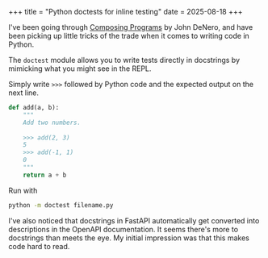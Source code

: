 +++
title = "Python doctests for inline testing"
date = 2025-08-18
+++

I've been going through [Composing Programs](https://www.composingprograms.com/) by John DeNero, and have been picking up little tricks of the trade when it comes to writing code in Python.

The `doctest` module allows you to write tests directly in docstrings by mimicking what you might see in the REPL. 

Simply write `>>>` followed by Python code and the expected output on the next line.

```python
def add(a, b):
    """
    Add two numbers.
    
    >>> add(2, 3)
    5
    >>> add(-1, 1)
    0
    """
    return a + b
```

Run with 

```bash
python -m doctest filename.py
```

I've also noticed that docstrings in FastAPI automatically get converted into descriptions in the OpenAPI documentation. It seems there's more to docstrings than meets the eye. My initial impression was that this makes code hard to read.